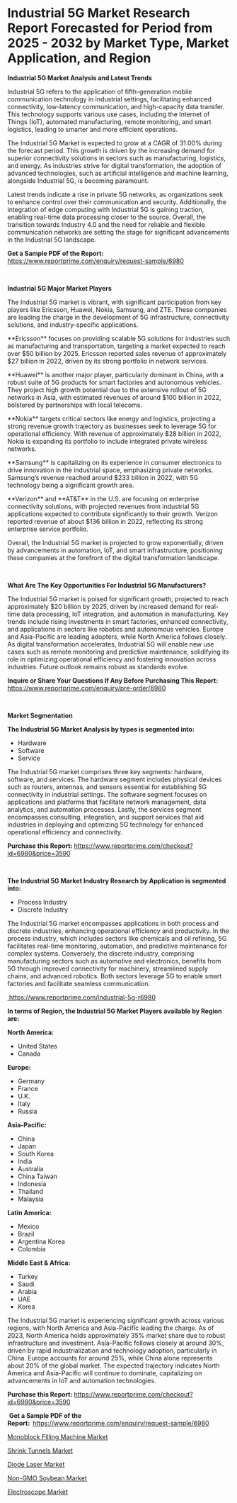 <p><h1>Industrial 5G Market Research Report Forecasted for Period from 2025 -  2032 by Market Type, Market Application, and Region</h1></p><p><strong>Industrial 5G Market Analysis and Latest Trends</strong></p>
<p><p>Industrial 5G refers to the application of fifth-generation mobile communication technology in industrial settings, facilitating enhanced connectivity, low-latency communication, and high-capacity data transfer. This technology supports various use cases, including the Internet of Things (IoT), automated manufacturing, remote monitoring, and smart logistics, leading to smarter and more efficient operations.</p><p>The Industrial 5G Market is expected to grow at a CAGR of 31.00% during the forecast period. This growth is driven by the increasing demand for superior connectivity solutions in sectors such as manufacturing, logistics, and energy. As industries strive for digital transformation, the adoption of advanced technologies, such as artificial intelligence and machine learning, alongside Industrial 5G, is becoming paramount.</p><p>Latest trends indicate a rise in private 5G networks, as organizations seek to enhance control over their communication and security. Additionally, the integration of edge computing with Industrial 5G is gaining traction, enabling real-time data processing closer to the source. Overall, the transition towards Industry 4.0 and the need for reliable and flexible communication networks are setting the stage for significant advancements in the Industrial 5G landscape.</p></p>
<p><strong>Get a Sample PDF of the Report:&nbsp;</strong> <a href="https://www.reportprime.com/enquiry/request-sample/6980?utm_campaign=2886&utm_medium=2&utm_source=Github&utm_content=ia&utm_term=19032025&utm_id=industrial-5g">https://www.reportprime.com/enquiry/request-sample/6980</a></p>
<p>&nbsp;</p>
<p><strong>Industrial 5G Major Market Players</strong></p>
<p><p>The Industrial 5G market is vibrant, with significant participation from key players like Ericsson, Huawei, Nokia, Samsung, and ZTE. These companies are leading the charge in the development of 5G infrastructure, connectivity solutions, and industry-specific applications.</p><p>**Ericsson** focuses on providing scalable 5G solutions for industries such as manufacturing and transportation, targeting a market expected to reach over $50 billion by 2025. Ericsson reported sales revenue of approximately $27 billion in 2022, driven by its strong portfolio in network services.</p><p>**Huawei** is another major player, particularly dominant in China, with a robust suite of 5G products for smart factories and autonomous vehicles. They project high growth potential due to the extensive rollout of 5G networks in Asia, with estimated revenues of around $100 billion in 2022, bolstered by partnerships with local telecoms.</p><p>**Nokia** targets critical sectors like energy and logistics, projecting a strong revenue growth trajectory as businesses seek to leverage 5G for operational efficiency. With revenue of approximately $28 billion in 2022, Nokia is expanding its portfolio to include integrated private wireless networks.</p><p>**Samsung** is capitalizing on its experience in consumer electronics to drive innovation in the industrial space, emphasizing private networks. Samsung’s revenue reached around $233 billion in 2022, with 5G technology being a significant growth area.</p><p>**Verizon** and **AT&T** in the U.S. are focusing on enterprise connectivity solutions, with projected revenues from industrial 5G applications expected to contribute significantly to their growth. Verizon reported revenue of about $136 billion in 2022, reflecting its strong enterprise service portfolio.</p><p>Overall, the Industrial 5G market is projected to grow exponentially, driven by advancements in automation, IoT, and smart infrastructure, positioning these companies at the forefront of the digital transformation landscape.</p></p>
<p>&nbsp;</p>
<p><strong>What Are The Key Opportunities For Industrial 5G Manufacturers?</strong></p>
<p><p>The Industrial 5G market is poised for significant growth, projected to reach approximately $20 billion by 2025, driven by increased demand for real-time data processing, IoT integration, and automation in manufacturing. Key trends include rising investments in smart factories, enhanced connectivity, and applications in sectors like robotics and autonomous vehicles. Europe and Asia-Pacific are leading adopters, while North America follows closely. As digital transformation accelerates, Industrial 5G will enable new use cases such as remote monitoring and predictive maintenance, solidifying its role in optimizing operational efficiency and fostering innovation across industries. Future outlook remains robust as standards evolve.</p></p>
<p><strong>Inquire or Share Your Questions If Any Before Purchasing This Report:</strong> <a href="https://www.reportprime.com/enquiry/pre-order/6980?utm_campaign=2886&utm_medium=2&utm_source=Github&utm_content=ia&utm_term=19032025&utm_id=industrial-5g">https://www.reportprime.com/enquiry/pre-order/6980</a></p>
<p>&nbsp;</p>
<p><strong>Market Segmentation</strong></p>
<p><strong>The Industrial 5G Market Analysis by types is segmented into:</strong></p>
<p><ul><li>Hardware</li><li>Software</li><li>Service</li></ul></p>
<p><p>The Industrial 5G market comprises three key segments: hardware, software, and services. The hardware segment includes physical devices such as routers, antennas, and sensors essential for establishing 5G connectivity in industrial settings. The software segment focuses on applications and platforms that facilitate network management, data analytics, and automation processes. Lastly, the services segment encompasses consulting, integration, and support services that aid industries in deploying and optimizing 5G technology for enhanced operational efficiency and connectivity.</p></p>
<p><strong>Purchase this Report:&nbsp;</strong><a href="https://www.reportprime.com/checkout?id=6980&price=3590&utm_campaign=2886&utm_medium=2&utm_source=Github&utm_content=ia&utm_term=19032025&utm_id=industrial-5g">https://www.reportprime.com/checkout?id=6980&price=3590</a></p>
<p>&nbsp;</p>
<p><strong>The Industrial 5G Market Industry Research by Application is segmented into:</strong></p>
<p><ul><li>Process Industry</li><li>Discrete Industry</li></ul></p>
<p><p>The Industrial 5G market encompasses applications in both process and discrete industries, enhancing operational efficiency and productivity. In the process industry, which includes sectors like chemicals and oil refining, 5G facilitates real-time monitoring, automation, and predictive maintenance for complex systems. Conversely, the discrete industry, comprising manufacturing sectors such as automotive and electronics, benefits from 5G through improved connectivity for machinery, streamlined supply chains, and advanced robotics. Both sectors leverage 5G to enable smart factories and facilitate seamless communication.</p></p>
<p><a href="https://www.reportprime.com/industrial-5g-r6980?utm_campaign=2886&utm_medium=2&utm_source=Github&utm_content=ia&utm_term=19032025&utm_id=industrial-5g">&nbsp;https://www.reportprime.com/industrial-5g-r6980</a></p>
<p><strong>In terms of Region, the Industrial 5G Market Players available by Region are:</strong></p>
<p>
    <p> <strong> North America: </strong>
        <ul>
            <li>United States</li>
            <li>Canada</li>
        </ul>
        </p> 
    <p> <strong> Europe: </strong>
        <ul>
            <li>Germany</li>
            <li>France</li>
            <li>U.K.</li>
            <li>Italy</li>
            <li>Russia</li>
        </ul>
        </p> 
    <p> <strong> Asia-Pacific: </strong>
        <ul>
            <li>China</li>
            <li>Japan</li>
            <li>South Korea</li>
            <li>India</li>
            <li>Australia</li>
            <li>China Taiwan</li>
            <li>Indonesia</li>
            <li>Thailand</li>
            <li>Malaysia</li>
        </ul>
        </p> 
    <p> <strong> Latin America: </strong>
        <ul>
            <li>Mexico</li>
            <li>Brazil</li>
            <li>Argentina Korea</li>
            <li>Colombia</li>
        </ul>
        </p> 
    <p> <strong> Middle East & Africa: </strong>
        <ul>
            <li>Turkey</li>
            <li>Saudi</li>
            <li>Arabia</li>
            <li>UAE</li>
            <li>Korea</li>
        </ul>
    </p>
    </p>
<p><p>The Industrial 5G market is experiencing significant growth across various regions, with North America and Asia-Pacific leading the charge. As of 2023, North America holds approximately 35% market share due to robust infrastructure and investment. Asia-Pacific follows closely at around 30%, driven by rapid industrialization and technology adoption, particularly in China. Europe accounts for around 25%, while China alone represents about 20% of the global market. The expected trajectory indicates North America and Asia-Pacific will continue to dominate, capitalizing on advancements in IoT and automation technologies.</p></p>
<p><strong>Purchase this Report: </strong><a href="https://www.reportprime.com/checkout?id=6980&price=3590&utm_campaign=2886&utm_medium=2&utm_source=Github&utm_content=ia&utm_term=19032025&utm_id=industrial-5g">https://www.reportprime.com/checkout?id=6980&price=3590</a></p>
<p>&nbsp;<strong>Get a Sample PDF of the Report:&nbsp;&nbsp;</strong><a href="https://www.reportprime.com/enquiry/request-sample/6980?utm_campaign=2886&utm_medium=2&utm_source=Github&utm_content=ia&utm_term=19032025&utm_id=industrial-5g">https://www.reportprime.com/enquiry/request-sample/6980</a></p>
<p><strong></strong></p>
<p><p><a href="https://www.linkedin.com/pulse/global-monoblock-filling-machine-market-research-2025-2032-3t7te?utm_campaign=2886&utm_medium=2&utm_source=Github&utm_content=ia&utm_term=19032025&utm_id=industrial-5g">Monoblock Filling Machine Market</a></p><p><a href="https://www.linkedin.com/pulse/assessing-impact-recent-trends-shrink-tunnels-market-influence-kygoe?utm_campaign=2886&utm_medium=2&utm_source=Github&utm_content=ia&utm_term=19032025&utm_id=industrial-5g">Shrink Tunnels Market</a></p><p><a href="https://www.linkedin.com/pulse/acomprehensive-analysis-diode-laser-market-covering-size-2lbvf?utm_campaign=2886&utm_medium=2&utm_source=Github&utm_content=ia&utm_term=19032025&utm_id=industrial-5g">Diode Laser Market</a></p><p><a href="https://github.com/pupunhez/Market-Research-Report-List-1/blob/main/non-gmo-soybean-market.md?utm_campaign=2886&utm_medium=2&utm_source=Github&utm_content=ia&utm_term=19032025&utm_id=industrial-5g">Non-GMO Soybean Market</a></p><p><a href="https://www.linkedin.com/pulse/comprehensive-review-electroscope-market-size-revenue-r8ozf?utm_campaign=2886&utm_medium=2&utm_source=Github&utm_content=ia&utm_term=19032025&utm_id=industrial-5g">Electroscope Market</a></p></p>